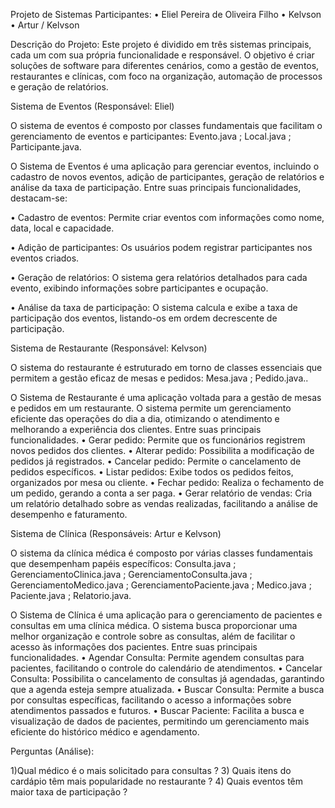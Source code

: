Projeto de Sistemas
 Participantes:
•	Eliel Pereira de Oliveira Filho
•	Kelvson 
•	Artur / Kelvson 
 
Descrição do Projeto:
Este projeto é dividido em três sistemas principais, cada um com sua própria funcionalidade e responsável. O objetivo é criar soluções de software para diferentes cenários, como a gestão de eventos, restaurantes e clínicas, com foco na organização, automação de processos e geração de relatórios.
 
Sistema de Eventos (Responsável: Eliel)

O sistema de eventos é composto por classes fundamentais que facilitam o gerenciamento de eventos e participantes: Evento.java ; Local.java ; Participante.java.

O Sistema de Eventos é uma aplicação para gerenciar eventos, incluindo o cadastro de novos eventos, adição de participantes, geração de relatórios e análise da taxa de participação. Entre suas principais funcionalidades, destacam-se:

•	Cadastro de eventos: Permite criar eventos com informações como nome, data, local e capacidade.

•	Adição de participantes: Os usuários podem registrar participantes nos eventos criados.

•	Geração de relatórios: O sistema gera relatórios detalhados para cada evento, exibindo informações sobre participantes e ocupação.

•	Análise da taxa de participação: O sistema calcula e exibe a taxa de participação dos eventos, listando-os em ordem decrescente de participação.
 

Sistema de Restaurante (Responsável: Kelvson)

O sistema do restaurante é estruturado em torno de classes essenciais que permitem a gestão eficaz de mesas e pedidos: Mesa.java ; Pedido.java..

O Sistema de Restaurante é uma aplicação voltada para a gestão de mesas e pedidos em um restaurante. O sistema permite um gerenciamento eficiente das operações do dia a dia, otimizando o atendimento e melhorando a experiência dos clientes. Entre suas principais funcionalidades.
•	Gerar pedido: Permite que os funcionários registrem novos pedidos dos clientes.
•	Alterar pedido: Possibilita a modificação de pedidos já registrados.
•	Cancelar pedido: Permite o cancelamento de pedidos específicos.
•	Listar pedidos: Exibe todos os pedidos feitos, organizados por mesa ou cliente.
•	Fechar pedido: Realiza o fechamento de um pedido, gerando a conta a ser paga.
•	Gerar relatório de vendas: Cria um relatório detalhado sobre as vendas realizadas, facilitando a análise de desempenho e faturamento.

Sistema de Clínica (Responsáveis: Artur e Kelvson)

O sistema da clínica médica é composto por várias classes fundamentais que desempenham papéis específicos: Consulta.java ; GerenciamentoClinica.java ; GerenciamentoConsulta.java ; GerenciamentoMedico.java ; GerenciamentoPaciente.java ; Medico.java ; Paciente.java ; Relatorio.java.

O Sistema de Clínica é uma aplicação para o gerenciamento de pacientes e consultas em uma clínica médica. O sistema busca proporcionar uma melhor organização e controle sobre as consultas, além de facilitar o acesso às informações dos pacientes. Entre suas principais funcionalidades.
•	Agendar Consulta: Permite agendem consultas para pacientes, facilitando o controle do calendário de atendimentos.
•	Cancelar Consulta: Possibilita o cancelamento de consultas já agendadas, garantindo que a agenda esteja sempre atualizada.
•	Buscar Consulta: Permite a busca por consultas específicas, facilitando o acesso a informações sobre atendimentos passados e futuros.
•	Buscar Paciente: Facilita a busca e visualização de dados de pacientes, permitindo um gerenciamento mais eficiente do histórico médico e agendamento.


Perguntas (Análise):

1)Qual médico é o mais solicitado para consultas ?
3) Quais itens do cardápio têm mais popularidade no restaurante ? 
4) Quais eventos têm maior taxa de participação ?
